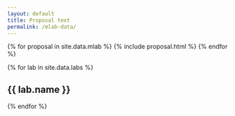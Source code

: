 ```yaml
---
layout: default
title: Proposal text
permalink: /mlab-data/
---
```



{% for proposal in site.data.mlab %}
{% include proposal.html %}
{% endfor %}

{% for lab in site.data.labs %}
  <h2> {{ lab.name }} </h2>
{% endfor %}
